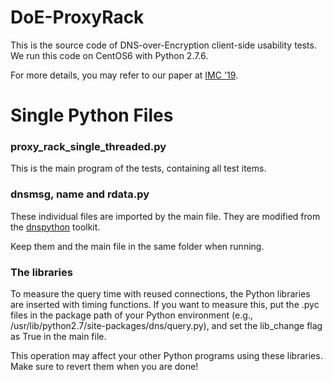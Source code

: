 # DoE-ProxyRack
This is the source code of DNS-over-Encryption client-side usability tests.
We run this code on CentOS6 with Python 2.7.6.

For more details, you may refer to our paper at [IMC '19](https://conferences.sigcomm.org/imc/2019/).

# Single Python Files
### proxy_rack_single_threaded.py
This is the main program of the tests, containing all test items.

### dnsmsg, name and rdata.py
These individual files are imported by the main file. They are modified from the [dnspython](http://www.dnspython.org/) toolkit. 

Keep them and the main file in the same folder when running.

### The libraries
To measure the query time with reused connections, the Python libraries are inserted with timing functions. If you want to measure this, put the .pyc files in the package path of your Python environment (e.g., /usr/lib/python2.7/site-packages/dns/query.py), and set the lib_change flag as True in the main file.

This operation may affect your other Python programs using these libraries. Make sure to revert them when you are done!